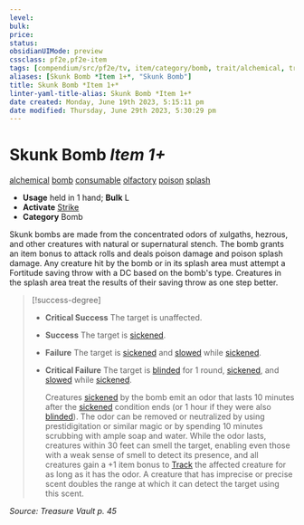 ```yaml
---
level:
bulk:
price:
status:
obsidianUIMode: preview
cssclass: pf2e,pf2e-item
tags: [compendium/src/pf2e/tv, item/category/bomb, trait/alchemical, trait/bomb, trait/consumable, trait/olfactory, trait/poison, trait/splash]
aliases: [Skunk Bomb *Item 1+*, "Skunk Bomb"]
title: Skunk Bomb *Item 1+*
linter-yaml-title-alias: Skunk Bomb *Item 1+*
date created: Monday, June 19th 2023, 5:15:11 pm
date modified: Thursday, June 29th 2023, 5:30:29 pm
---
```


# Skunk Bomb *Item 1+*

[alchemical](rules/traits/alchemical.md) [bomb](rules/traits/bomb.md) [consumable](rules/traits/consumable.md) [olfactory](rules/traits/olfactory-b1.md) [poison](rules/traits/poison.md) [splash](rules/traits/splash.md)  

- **Usage** held in 1 hand; **Bulk** L
- **Activate** [Strike](rules/actions/strike.md)
- **Category** Bomb

Skunk bombs are made from the concentrated odors of xulgaths, hezrous, and other creatures with natural or supernatural stench. The bomb grants an item bonus to attack rolls and deals poison damage and poison splash damage. Any creature hit by the bomb or in its splash area must attempt a Fortitude saving throw with a DC based on the bomb's type. Creatures in the splash area treat the results of their saving throw as one step better.

> [!success-degree]
> - **Critical Success** The target is unaffected.
> - **Success** The target is [sickened](rules/conditions.md#Sickened).
> - **Failure** The target is [sickened](rules/conditions.md#Sickened) and [slowed](rules/conditions.md#Slowed) while [sickened](rules/conditions.md#Sickened).
> - **Critical Failure** The target is [blinded](rules/conditions.md#Blinded) for 1 round, [sickened](rules/conditions.md#Sickened), and [slowed](rules/conditions.md#Slowed) while [sickened](rules/conditions.md#Sickened).
> 
>    Creatures [sickened](rules/conditions.md#Sickened) by the bomb emit an odor that lasts 10 minutes after the [sickened](rules/conditions.md#Sickened) condition ends (or 1 hour if they were also [blinded](rules/conditions.md#Blinded)). The odor can be removed or neutralized by using prestidigitation or similar magic or by spending 10 minutes scrubbing with ample soap and water. While the odor lasts, creatures within 30 feet can smell the target, enabling even those with a weak sense of smell to detect its presence, and all creatures gain a +1 item bonus to [Track](rules/actions/track.md) the affected creature for as long as it has the odor. A creature that has imprecise or precise scent doubles the range at which it can detect the target using this scent.

*Source: Treasure Vault p. 45*
